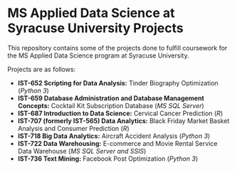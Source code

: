 # MS Applied Data Science at Syracuse University Projects
This repository contains some of the projects done to fulfill coursework for the MS Applied Data Science program at Syracuse University.

Projects are as follows:

* **IST-652 Scripting for Data Analysis:** Tinder Biography Optimization (*Python 3*)
* **IST-659 Database Administration and Database Management Concepts:** Cocktail Kit Subscription Database (*MS SQL Server*)
* **IST-687 Introduction to Data Science:** Cervical Cancer Prediction (*R*)
* **IST-707 (formerly IST-565) Data Analytics:** Black Friday Market Basket Analysis and Consumer Prediction (*R*)
* **IST-718 Big Data Analytics:** Aircraft Accident Analysis (*Python 3*)
* **IST-722 Data Warehousing:** E-commerce and Movie Rental Service Data Warehouse (*MS SQL Server and SSIS*)
* **IST-736 Text Mining:** Facebook Post Optimization (*Python 3*)
